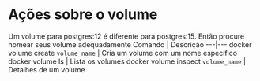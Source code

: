 # Ações sobre o volume

Um volume para postgres:12 é diferente para postgres:15.
Então procure nomear seus volume adequadamente
Comando | Descrição
---|---
docker volume create `volume_name` | Cria um volume com um nome específico
docker volume ls | Lista os volumes
docker volume inspect `volume_name` | Detalhes de um volume



